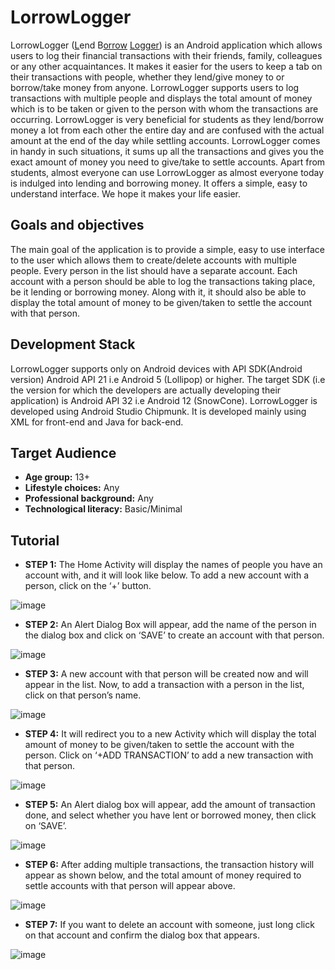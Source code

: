 # LorrowLogger
LorrowLogger (<ins>L</ins>end B<ins>orrow</ins> <ins>Logger</ins>) is an Android application which 
allows users to log their financial transactions with their friends, family, colleagues 
or any other acquaintances. It makes it easier for the users to keep a tab on their 
transactions with people, whether they lend/give money to or borrow/take money 
from anyone. LorrowLogger supports users to log transactions with multiple 
people and displays the total amount of money which is to be taken or given to the 
person with whom the transactions are occurring. LorrowLogger is very beneficial 
for students as they lend/borrow money a lot from each other the entire day and are 
confused with the actual amount at the end of the day while settling accounts. 
LorrowLogger comes in handy in such situations, it sums up all the transactions 
and gives you the exact amount of money you need to give/take to settle accounts. 
Apart from students, almost everyone can use LorrowLogger as almost everyone 
today is indulged into lending and borrowing money. It offers a simple, easy to 
understand interface. We hope it makes your life easier.

## Goals and objectives
The main goal of the application is to provide a simple, easy to use interface 
to the user which allows them to create/delete accounts with multiple people. 
Every person in the list should have a separate account. Each account with a person 
should be able to log the transactions taking place, be it lending or borrowing 
money. Along with it, it should also be able to display the total amount of money 
to be given/taken to settle the account with that person.
## Development Stack
LorrowLogger supports only on Android devices with API SDK(Android 
version) Android API 21 i.e Android 5 (Lollipop) or higher. The target SDK (i.e 
the version for which the developers are actually developing their application) is 
Android API 32 i.e Android 12 (SnowCone). LorrowLogger is developed using 
Android Studio Chipmunk. It is developed mainly using XML for front-end 
and Java for back-end.
## Target Audience
* **Age group:** 13+
* **Lifestyle choices:** Any
* **Professional background:** Any
* **Technological literacy:** Basic/Minimal
## Tutorial
* **STEP 1:** The Home Activity will display the names of people you have an account 
with, and it will look like below. To add a new account with a person, click on the 
‘+’ button.

![image](https://user-images.githubusercontent.com/123883929/223211987-5c171e83-f5cd-4e68-9dbd-f9c9fda0a2a4.png)

* **STEP 2:** An Alert Dialog Box will appear, add the name of the person in the 
dialog box and click on ‘SAVE’ to create an account with that person.

![image](https://user-images.githubusercontent.com/123883929/223212127-46c6a5b8-4ded-4d08-a5c7-455feeb3fde8.png)

* **STEP 3:** A new account with that person will be created now and will appear in 
the list. Now, to add a transaction with a person in the list, click on that person’s 
name.

![image](https://user-images.githubusercontent.com/123883929/223212160-a006e88f-8f71-43ea-9f03-fd1868338c01.png)

* **STEP 4:** It will redirect you to a new Activity which will display the total amount 
of money to be given/taken to settle the account with the person. Click on ‘+ADD 
TRANSACTION’ to add a new transaction with that person.

![image](https://user-images.githubusercontent.com/123883929/223212188-87b7fd1e-685f-4d35-98f5-7b2957ea7653.png)

* **STEP 5:** An Alert dialog box will appear, add the amount of transaction done, and 
select whether you have lent or borrowed money, then click on ‘SAVE’.

![image](https://user-images.githubusercontent.com/123883929/223212211-e32b2dfb-70c9-4a9a-a41d-401e7a0786b4.png)

* **STEP 6:** After adding multiple transactions, the transaction history will appear as 
shown below, and the total amount of money required to settle accounts with that 
person will appear above.

![image](https://user-images.githubusercontent.com/123883929/223212243-7eb0aca3-4e07-4132-99de-1adfc5adde76.png)

* **STEP 7:** If you want to delete an account with someone, just long click on that 
account and confirm the dialog box that appears.

![image](https://user-images.githubusercontent.com/123883929/223212281-f2312ebb-a3df-4405-a01e-6314b9526419.png)
